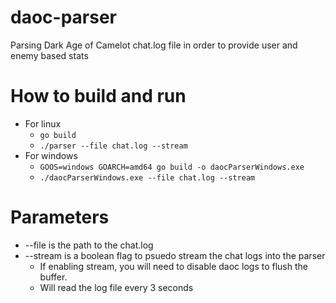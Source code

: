 # daoc-parser
Parsing Dark Age of Camelot chat.log file in order to provide user and enemy based stats 

# How to build and run
- For linux
    - ```go build```
    - ```./parser --file chat.log --stream```
- For windows
    - ```GOOS=windows GOARCH=amd64 go build -o daocParserWindows.exe```
    - ```./daocParserWindows.exe --file chat.log --stream```

# Parameters
- --file is the path to the chat.log
- --stream is a boolean flag to psuedo stream the chat logs into the parser
    - If enabling stream, you will need to disable daoc logs to flush the buffer.
    - Will read the log file every 3 seconds